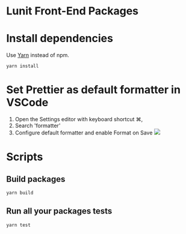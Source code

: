 # Lunit Front-End Packages

# Install dependencies

Use [Yarn](https://yarnpkg.com) instead of npm.

```shell
yarn install
```

# Set Prettier as default formatter in VSCode

1. Open the Settings editor with keyboard shortcut ⌘,
2. Search 'formatter'
3. Configure default formatter and enable Format on Save
   ![](https://i.imgur.com/qwKZO8i.png)

# Scripts
## Build packages 
```shell
yarn build
```
## Run all your packages tests 
```shell
yarn test
```
